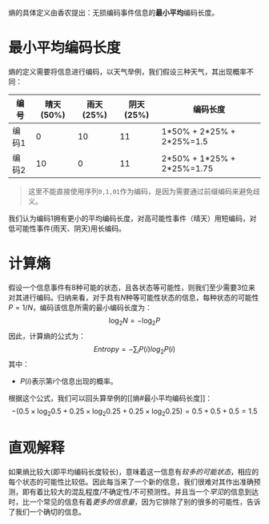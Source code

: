 熵的具体定义由香农提出：无损编码事件信息的**最小平均**编码长度。

# 最小平均编码长度
熵的定义需要将信息进行编码，以天气举例，我们假设三种天气，其出现概率不同：

| 编号  | 晴天(50%) | 雨天(25%) | 阴天(25%) | 编码长度 |
| ----- | --------- | --------- | --------- | -------- |
| 编码1 | 0         | 10         | 11        | 1\*50% + 2\*25% + 2\*25%=1.5        |
| 编码2 | 10        | 0         | 11         | 2\*50% + 1\*25% + 2\*25%=1.75         |

> 这里不能直接使用序列`0,1,01`作为编码，是因为需要通过前缀编码来避免歧义。

我们认为编码1拥有更小的平均编码长度，对高可能性事件（晴天）用短编码，对低可能性事件(雨天、阴天)用长编码。
# 计算熵
假设一个信息事件有8种可能的状态，且各状态等可能性，则我们至少需要3位来对其进行编码。归纳来看，对于具有$N$种等可能性状态的信息，每种状态的可能性$P = 1/N$，编码该信息所需的最小编码长度为：
$$
\log_2N= -\log_2P
$$
因此，计算熵的公式为：
$$
Entropy = - \sum_i P(i) log_2 P(i)
$$
其中：
- $P(i)$表示第$i$个信息出现的概率。

根据这个公式，我们可以回头算举例的[[熵#最小平均编码长度]]：
$$
-(0.5 \times \log_2 0.5 + 0.25 \times \log_2 0.25 + 0.25 \times \log_2 0.25)
= 0.5 + 0.5 + 0.5 = 1.5
$$

# 直观解释
如果熵比较大(即平均编码长度较长)，意味着这一信息有*较多的可能状态*，相应的每个状态的可能性比较低。因此每当来了一个新的信息，我们很难对其作出准确预测，即有着比较大的混乱程度/不确定性/不可预测性。并且当一个*罕见*的信息到达时，比一个常见的信息有着*更多的信息量*，因为它排除了别的很多的可能性，告诉了我们一个确切的信息。